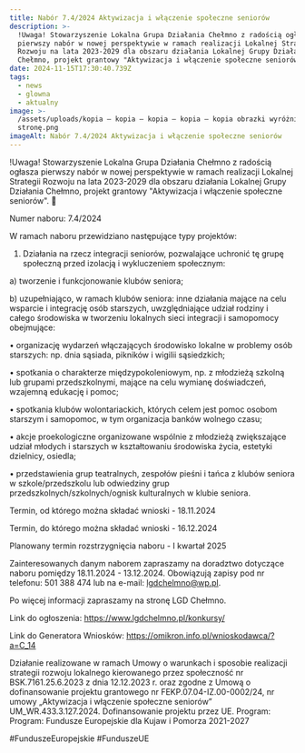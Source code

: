 ```yaml
---
title: Nabór 7.4/2024 Aktywizacja i włączenie społeczne seniorów
description: >-
  !Uwaga! Stowarzyszenie Lokalna Grupa Działania Chełmno z radością ogłasza
  pierwszy nabór w nowej perspektywie w ramach realizacji Lokalnej Strategii
  Rozwoju na lata 2023-2029 dla obszaru działania Lokalnej Grupy Działania
  Chełmno, projekt grantowy "Aktywizacja i włączenie społeczne seniorów" [...]
date: 2024-11-15T17:30:40.739Z
tags:
  - news
  - glowna
  - aktualny
image: >-
  /assets/uploads/kopia – kopia – kopia – kopia – kopia obrazki wyróżniające na
  stronę.png
imageAlt: Nabór 7.4/2024 Aktywizacja i włączenie społeczne seniorów
---
```

!Uwaga! Stowarzyszenie Lokalna Grupa Działania Chełmno z radością ogłasza pierwszy nabór w nowej perspektywie w ramach realizacji Lokalnej Strategii Rozwoju na lata 2023-2029 dla obszaru działania Lokalnej Grupy Działania Chełmno, projekt grantowy "Aktywizacja i włączenie społeczne seniorów". 🙂

Numer naboru: 7.4/2024

W ramach naboru przewidziano następujące typy projektów:

1) Działania na rzecz integracji seniorów, pozwalające uchronić tę grupę społeczną przed izolacją i wykluczeniem społecznym:

a) tworzenie i funkcjonowanie klubów seniora;

b) uzupełniająco, w ramach klubów seniora: inne działania mające na celu wsparcie i integrację osób starszych, uwzględniające udział rodziny i całego środowiska w tworzeniu lokalnych sieci integracji i samopomocy obejmujące:

• organizację wydarzeń włączających środowisko lokalne w problemy osób starszych: np. dnia sąsiada, pikników i wigilii sąsiedzkich;

• spotkania o charakterze międzypokoleniowym, np. z młodzieżą szkolną lub grupami przedszkolnymi, mające na celu wymianę doświadczeń, wzajemną edukację i pomoc;

• spotkania klubów wolontariackich, których celem jest pomoc osobom starszym i samopomoc, w tym organizacja banków wolnego czasu;

• akcje proekologiczne organizowane wspólnie z młodzieżą zwiększające udział młodych i starszych w kształtowaniu środowiska życia, estetyki dzielnicy, osiedla;

• przedstawienia grup teatralnych, zespołów pieśni i tańca z klubów seniora w szkole/przedszkolu lub odwiedziny grup przedszkolnych/szkolnych/ognisk kulturalnych w klubie seniora.

Termin, od którego można składać wnioski - 18.11.2024

Termin, do którego można składać wnioski - 16.12.2024

Planowany termin rozstrzygnięcia naboru - I kwartał 2025

Zainteresowanych danym naborem zapraszamy na doradztwo dotyczące naboru pomiędzy 18.11.2024 - 13.12.2024. Obowiązują zapisy pod nr telefonu: 501 388 474 lub na e-mail: lgdchelmno@wp.pl.

Po więcej informacji zapraszamy na stronę LGD Chełmno.

Link do ogłoszenia: https://www.lgdchelmno.pl/konkursy/

Link do Generatora Wniosków: https://omikron.info.pl/wnioskodawca/?a=C_14

Działanie realizowane w ramach Umowy o warunkach i sposobie realizacji strategii rozwoju lokalnego kierowanego przez społeczność nr BSK.7161.25.6.2023 z dnia 12.12.2023 r. oraz zgodne z Umową o dofinansowanie projektu grantowego nr FEKP.07.04-IZ.00-0002/24, nr umowy „Aktywizacja i włączenie społeczne seniorów” UM_WR.433.3.127.2024. Dofinansowanie projektu przez UE. Program:  Program: Fundusze Europejskie dla Kujaw i Pomorza 2021-2027

\#FunduszeEuropejskie #FunduszeUE
